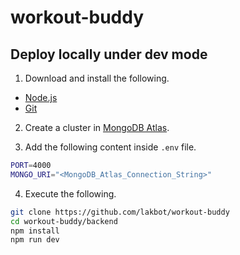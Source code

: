# workout-buddy

## Deploy locally under dev mode

1. Download and install the following.

- [Node.js](https://nodejs.org/en/download/package-manager)
- [Git](https://git-scm.com/downloads)

2. Create a cluster in [MongoDB Atlas](https://www.mongodb.com/cloud/atlas/register).

3. Add the following content inside `.env` file.

```sh
PORT=4000
MONGO_URI="<MongoDB_Atlas_Connection_String>"
```

4. Execute the following.

```sh
git clone https://github.com/lakbot/workout-buddy
cd workout-buddy/backend
npm install
npm run dev
```